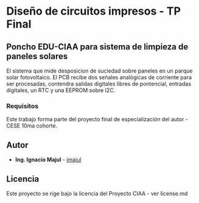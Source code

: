 # Diseño de circuitos impresos - TP Final

## Poncho EDU-CIAA para sistema de limpieza de paneles solares

El sistema que mide desposicion de suciedad sobre paneles en un parque solar fotovoltaico. El PCB recibe dos señales analógicas de corriente para ser procesadas, contendra salidas digitales libres de pontencial, entradas digitales, un RTC y una EEPROM sobre I2C.

### Requisitos

Este trabajo forma parte del proyecto final de especialización del autor - CESE 10ma cohorte.

## Autor

* **Ing. Ignacio Majul** - [imajul](https://github.com/imajul)

## Licencia

Este proyecto se rige bajo la licencia del Proyecto CIAA - ver license.md



